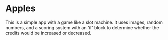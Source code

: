 # Apples
This is a simple app with a game like a slot machine. 
It uses images, random numbers, and a scoring system with an 'if' block to determine whether the credits would be increased or decreased.
